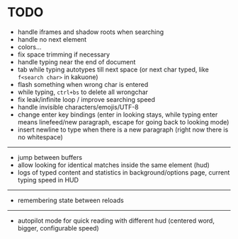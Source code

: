# TODO
* handle iframes and shadow roots when searching
* handle no next element
* colors...
* fix space trimming if necessary
* handle typing near the end of document
* tab while typing autotypes till next space (or next char typed, like `f<search char>` in kakuone)
* flash something when wrong char is entered
* while typing, `ctrl+bs` to delete all wrongchar
* fix leak/infinite loop / improve searching speed 
* handle invisible characters/emojis/UTF-8
* change enter key bindings (enter in looking stays, while typing enter means linefeed/new paragraph, escape for going back to looking mode)
* insert newline to type when there is a new paragraph (right now there is no whitespace)
---
* jump between buffers
* allow looking for identical matches inside the same element (hud)
* logs of typed content and statistics in background/options page, current typing speed in HUD
---
* remembering state between reloads
---
* autopilot mode for quick reading with different hud (centered word, bigger, configurable speed)